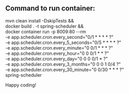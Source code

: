 Command to run container:
------------------------

mvn clean install -DskipTests && \
docker build . -t spring-scheduler && \
docker container run -p 8009:80 --rm  \
-e app.scheduler.cron.every_second="0/1 * * * * ?" \
-e app.scheduler.cron.every_5_seconds="0/5 * * * * ?" \
-e app.scheduler.cron.every_minute="0 0/1 * * * ?" \
-e app.scheduler.cron.every_hour="0 0 0/1 * * ?" \
-e app.scheduler.cron.every_day="0 0 0 0/1 * ?" \
-e app.scheduler.cron.every_3_months="0 0 0 1 0/4 ?" \
-e app.scheduler.cron.every_30_minute="0 0/30 * * * ?" \
spring-scheduler

Happy coding!
